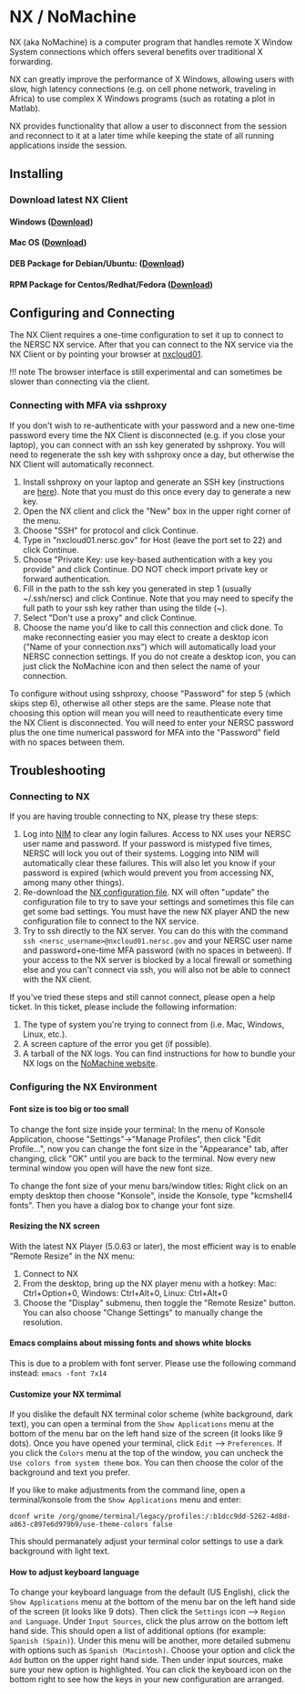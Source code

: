 # NX / NoMachine

NX (aka NoMachine) is a computer program that handles remote X Window
System connections which offers several benefits over traditional X
forwarding.

NX can greatly improve the performance of X Windows, allowing users
with slow, high latency connections (e.g. on cell phone network,
traveling in Africa) to use complex X Windows programs (such as
rotating a plot in Matlab).

NX provides functionality that allow a user to disconnect from the session
and reconnect to it at a later time while keeping the state of all
running applications inside the session.

## Installing

### Download latest NX Client
#### Windows ([Download](https://www.nomachine.com/download/download&id=16))
#### Mac OS ([Download](https://www.nomachine.com/download/download&id=15))
#### DEB Package for Debian/Ubuntu: ([Download](https://www.nomachine.com/download/download&id=10))
#### RPM Package for Centos/Redhat/Fedora ([Download](https://www.nomachine.com/download/download&id=11))

## Configuring and Connecting

The NX Client requires a one-time configuration to set it up to
connect to the NERSC NX service. After that you can connect to the NX
service via the NX Client or by pointing your browser at
[nxcloud01](https://nxcloud01.nersc.gov).

!!! note
    The browser interface is still experimental and can sometimes
    be slower than connecting via the client.


### Connecting with MFA via sshproxy

If you don't wish to re-authenticate with your password and a new
one-time password every time the NX Client is disconnected (e.g. if
you close your laptop), you can connect with an ssh key generated by
sshproxy. You will need to regenerate the ssh key with sshproxy once a
day, but otherwise the NX Client will automatically reconnect.

1. Install sshproxy on your laptop and generate an SSH key
(instructions are
[here](https://www.nersc.gov/users/connecting-to-nersc/mfa/#toc-anchor-3)).
Note that you must do this once every day to generate a new key.
2. Open the NX client and click the "New" box in the upper right
corner of the menu.
3. Choose "SSH" for protocol and click Continue.
4. Type in "nxcloud01.nersc.gov" for Host (leave the port set to 22)
and click Continue.
5. Choose "Private Key: use key-based authentication with a key you
provide" and click Continue. DO NOT check import private key or forward
authentication.
6. Fill in the path to the ssh key you generated in step 1 (usually
~/.ssh/nersc) and click Continue. Note that you may need to specify the full
path to your ssh key rather than using the tilde (~).
7. Select "Don't use a proxy" and click Continue.
8. Choose the name you'd like to call this connection and click done. To make
reconnecting easier you may elect to create a desktop icon ("Name of your
connection.nxs") which will automatically load your NERSC connection settings.
If you do not create a desktop icon, you can just click the NoMachine icon and
then select the name of your connection.

To configure without using sshproxy, choose "Password" for step 5
(which skips step 6), otherwise all other steps are the same. Please
note that choosing this option will mean you will need to
reauthenticate every time the NX Client is disconnected. You will need
to enter your NERSC password plus the one time numerical password for
MFA into the "Password" field with no spaces between them.

## Troubleshooting

### Connecting to NX

If you are having trouble connecting to NX, please try these steps:

1. Log into [NIM](https://nim.nersc.gov) to clear any login
   failures. Access to NX uses your NERSC user name and password. If
   your password is mistyped five times, NERSC will lock you out of
   their systems. Logging into NIM will automatically clear these
   failures. This will also let you know if your password is expired
   (which would prevent you from accessing NX, among many other
   things).
2. Re-download
   the
   [NX configuration file](https://portal.nersc.gov/project/mpccc/nx/Connection_to_NERSC_NX_service.nxs.gz). NX
   will often "update" the configuration file to try to save your
   settings and sometimes this file can get some bad settings. You
   must have the new NX player AND the new configuration file to
   connect to the NX service.
3. Try to ssh directly to the NX server. You can do this with the
   command `ssh <nersc_username>@nxcloud01.nersc.gov` and your NERSC
   user name and password+one-time MFA password (with no spaces in
   between). If your access to the NX server is blocked by a local
   firewall or something else and you can't connect via ssh, you will
   also not be able to connect with the NX client.

If you've tried these steps and still cannot connect, please open a
help ticket. In this ticket, please include the following information:

1. The type of system you're trying to connect from (i.e. Mac,
   Windows, Linux, etc.).
1. A screen capture of the error you get (if possible).
1. A tarball of the NX logs. You can find instructions for how to
   bundle your NX logs on
   the [NoMachine website](https://www.nomachine.com/DT07M00098).

### Configuring the NX Environment

#### Font size is too big or too small

To change the font size inside your terminal: In the menu of Konsole
Application, choose "Settings"->"Manage Profiles", then click "Edit
Profile...", now you can change the font size in the "Appearance" tab,
after changing, click "OK" until you are back to the terminal. Now
every new terminal window you open will have the new font size.

To change the font size of your menu bars/window titles: Right click
on an empty desktop then choose "Konsole", inside the Konsole, type
"kcmshell4 fonts". Then you have a dialog box to change your font
size.

#### Resizing the NX screen

With the latest NX Player (5.0.63 or later), the most efficient way is
to enable "Remote Resize" in the NX menu:

1. Connect to NX
1. From the desktop, bring up the NX player menu with a hotkey: Mac:
   Ctrl+Option+0, Windows: Ctrl+Alt+0, Linux: Ctrl+Alt+0
1. Choose the "Display" submenu, then toggle the "Remote Resize"
   button. You can also choose "Change Settings" to manually change
   the resolution.

#### Emacs complains about missing fonts and shows white blocks

This is due to a problem with font server. Please use the following
command instead: `emacs -font 7x14`

#### Customize your NX termimal

If you dislike the default NX terminal color scheme (white background, dark
text), you can open a terminal from the `Show Applications` menu at the bottom
of the menu bar on the left hand size of the screen (it looks like 9 dots).
Once you have opened your terminal, click `Edit` --> `Preferences`. If you
click the `Colors` menu at the top of the window, you can uncheck the `Use
colors from system theme` box. You can then choose the color of the background
and text you prefer.

If you like to make adjustments from the command line, open a
terminal/konsole from the `Show Applications` menu and enter:
```
dconf write /org/gnome/terminal/legacy/profiles:/:b1dcc9dd-5262-4d8d-a863-c897e6d979b9/use-theme-colors false
```

This should permanately adjust your terminal color settings to use a
dark background with light text.

#### How to adjust keyboard language

To change your keyboard language from the default (US English), click the `Show
Applications` menu at the bottom of the menu bar on the left hand side of the
screen (it looks like 9 dots). Then click the `Settings` icon --> `Region and
Language`. Under `Input Sources`, click the plus arrow on the bottom left hand
side. This should open a list of additional options (for example: `Spanish
(Spain)`). Under this menu will be another, more detailed submenu with options
such as `Spanish (Macintosh)`. Choose your option and click the `Add` button on
the upper right hand side. Then under input sources, make sure your new option
is highlighted. You can click the keyboard icon on the bottom right to see how
the keys in your new configuration are arranged.


